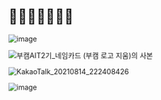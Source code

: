 # 🌊🌊🌊🌊🌊🌊🌊
![image](https://howsmyanimeprofilepicture.github.io/docs/Projects/Viz/%ED%8C%8C%EC%9D%B4%ED%86%A0%EC%B9%98%20%EB%AA%A8%EC%97%90%ED%99%94.assets/image-20210821223738061.png)

![부캠AIT2기_네임카드 (부캠 로고 지움)의 사본](https://user-images.githubusercontent.com/75282888/132879366-91aefdd3-3b3c-46fb-b73d-d12e8e374615.png)


![KakaoTalk_20210814_222408426](https://user-images.githubusercontent.com/75282888/129447692-01e7264f-af53-46c6-9704-da8641ec9e19.jpg)

![image](https://user-images.githubusercontent.com/75282888/126862203-76b17405-7e72-44fc-be1c-d4674d4d4f52.png)
